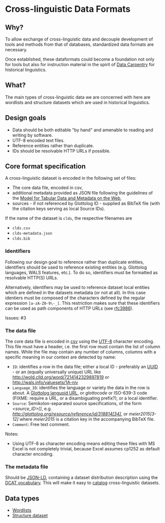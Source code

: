 # Cross-linguistic Data Formats


## Why?

To allow exchange of cross-linguistic data and decouple development of tools and methods from that of databases, standardized data formats are necessary.

Once established, these dataformats could become a foundation not only for tools but also for instruction material in the spirit of [Data Carpentry](http://datacarpentry.org/) for historical linguistics.


## What?

The main types of cross-linguistic data we are concerned with here are wordlists and structure datasets which are used in historical linguistics.


## Design goals

- Data should be both editable "by hand" and amenable to reading and writing by software.
- UTF-8 encoded text files.
- Reference entities rather than duplicate.
- IDs should be resolvable HTTP URLs if possible.


## Core format specification

A cross-linguistic dataset is encoded in the following set of files:

- The core data file, encoded in csv, 
- additional metadata provided as JSON file following the guidelines of the [Model for Tabular Data and Metadata on the Web](http://www.w3.org/TR/tabular-data-model/#standard-file-metadata), 
- sources - if not referenced by Glottolog ID - supplied as BibTeX file (with the citation keys serving as local Source IDs).

If the name of the dataset is `clds`, the respective filenames are
- `clds.csv`
- `clds-metadata.json`
- `clds.bib`


### Identifiers

Following our design goal to reference rather than duplicate entities, identifiers should be used to reference existing entities (e.g. Glottolog languages, WALS features, etc.). To do so, identifiers must be formatted as resolvable HTTP(S) URLs.

Alternatively, identifiers may be used to reference dataset local entities which are defined in the datasets metadata (or not at all). In this case identiers must be composed of the characters defined by the regular expression `[a-zA-Z0-9\-_]`. This restriction makes sure that these identifiers can be used as path components of HTTP URLs (see [rfc3986](https://tools.ietf.org/html/rfc3986#section-2.3)).

Issues: #3


### The data file

The core data file is encoded in [csv](http://tools.ietf.org/html/rfc4180) using the [UTF-8](http://en.wikipedia.org/wiki/UTF-8) character encoding. This file must have a header, i.e. the first row
must contain the list of column names. While the file may contain any number of columns, columns with a specific 
meaning in our context are detected by name:

- `ID`: identifies a row in the data file; either a local ID - preferably an [UUID](http://en.wikipedia.org/wiki/Universally_unique_identifier) - or an (equally universally unique) URL like http://wold.clld.org/word/7214142329897819 or http://wals.info/valuesets/1A-niv
- `Language_ID`: identifies the language or variety the data in the row is about. A [Glottolog languoid URL](http://glottolog.org), or *glottocode* or ISO-639-3 code (FIXME: require a URL, or a disambiguating prefix?), or a local identifier.
- `Source`: Semikolon-separated source specifications, of the form *<source_ID>[<source context>]*, e.g. *http://glottolog.org/resource/reference/id/318814[34]*, or *meier2015[3-12]* where *meier2015* is a citation key in the accompanying BibTeX file.
- `Comment`: Free text comment.

Notes:

- Using UTF-8 as character encoding means editing these files with MS Excel is not completely trivial, because Excel assumes cp1252 as default character encoding.


### The metadata file

Should be [JSON-LD](http://json-ld.org/), containing a dataset distribution description using the [DCAT vocabulary](http://www.w3.org/TR/vocab-dcat/#class-distribution). This will make it easy to [catalog](http://www.w3.org/TR/vocab-dcat/#class-catalog)
cross-linguistic datasets.


## Data types

- [Wordlists](wordlist.md)
- [Structure dataset](structure_dataset.md)
